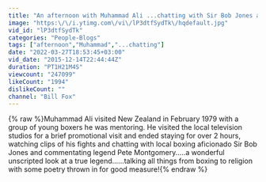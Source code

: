 ```yaml
---
title: "An afternoon with Muhammad Ali ...chatting with Sir Bob Jones and Pete Montgomery"
image: "https:\/\/i.ytimg.com\/vi\/lP3dtfSydTk\/hqdefault.jpg"
vid_id: "lP3dtfSydTk"
categories: "People-Blogs"
tags: ["afternoon","Muhammad","...chatting"]
date: "2022-03-27T18:53:45+03:00"
vid_date: "2015-12-14T22:44:44Z"
duration: "PT1H21M4S"
viewcount: "247099"
likeCount: "1994"
dislikeCount: ""
channel: "Bill Fox"
---
```

{% raw %}Muhammad Ali visited New Zealand in February 1979 with a group of young boxers he was mentoring. He visited the local television studios for a brief promotional visit and ended staying for over 2 hours, watching clips of his fights and chatting with local boxing aficionado  Sir Bob Jones and commentating legend Pete Montgomery.....a wonderful unscripted look at a true legend......talking all things from boxing to religion with some poetry thrown in for good measure!{% endraw %}
